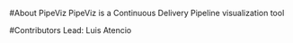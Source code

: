 #About PipeViz
PipeViz is a Continuous Delivery Pipeline visualization tool

#Contributors
Lead: Luis Atencio